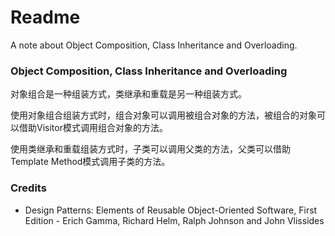 # Readme
A note about Object Composition, Class Inheritance and Overloading.

### Object Composition, Class Inheritance and Overloading

对象组合是一种组装方式，类继承和重载是另一种组装方式。

使用对象组合组装方式时，组合对象可以调用被组合对象的方法，被组合的对象可以借助Visitor模式调用组合对象的方法。

使用类继承和重载组装方式时，子类可以调用父类的方法，父类可以借助Template Method模式调用子类的方法。

### Credits
- Design Patterns: Elements of Reusable Object-Oriented Software, First Edition - Erich Gamma, Richard Helm, Ralph Johnson and John Vlissides
